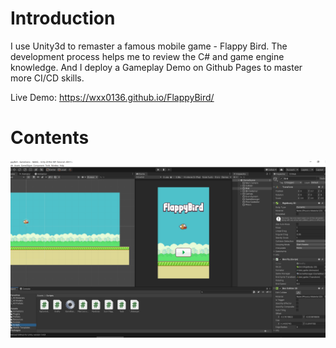 # Introduction
I use Unity3d to remaster a famous mobile game - Flappy Bird. The development process helps me to review the C# and game engine knowledge. And I deploy a Gameplay Demo on Github Pages to master more CI/CD skills. 

Live Demo: https://wxx0136.github.io/FlappyBird/

# Contents

<div align=center>
<img src="https://github.com/wxx0136/FlappyBird/blob/main/docs/project_u3d.png">
</div>

